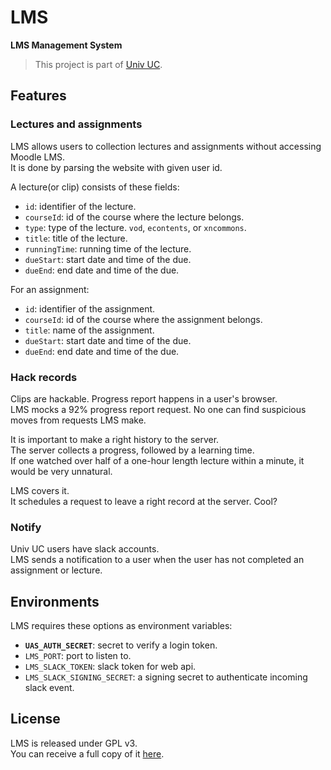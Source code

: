 # LMS

**LMS Management System**

> This project is part of [Univ UC](https://github.com/univuc).

## Features

### Lectures and assignments

LMS allows users to collection lectures and assignments without accessing Moodle LMS.    
It is done by parsing the website with given user id.

A lecture(or clip) consists of these fields:

- `id`: identifier of the lecture.
- `courseId`: id of the course where the lecture belongs.
- `type`: type of the lecture. `vod`, `econtents`, or `xncommons`.
- `title`: title of the lecture.
- `runningTime`: running time of the lecture.
- `dueStart`: start date and time of the due.
- `dueEnd`: end date and time of the due.

For an assignment:

- `id`: identifier of the assignment.
- `courseId`: id of the course where the assignment belongs.
- `title`: name of the assignment.
- `dueStart`: start date and time of the due.
- `dueEnd`: end date and time of the due.

### Hack records

Clips are hackable. Progress report happens in a user's browser.    
LMS mocks a 92% progress report request. No one can find suspicious moves from requests LMS make.    

It is important to make a right history to the server.     
The server collects a progress, followed by a learning time.    
If one watched over half of a one-hour length lecture within a minute, it would be very unnatural.

LMS covers it.    
It schedules a request to leave a right record at the server. Cool?

### Notify

Univ UC users have slack accounts.    
LMS sends a notification to a user when the user has not completed an assignment or lecture.

## Environments

LMS requires these options as environment variables:

- **`UAS_AUTH_SECRET`**: secret to verify a login token.
- `LMS_PORT`: port to listen to.
- `LMS_SLACK_TOKEN`: slack token for web api.
- `LMS_SLACK_SIGNING_SECRET`: a signing secret to authenticate incoming slack event.

## License

LMS is released under GPL v3.    
You can receive a full copy of it [here](https://github.com/univuc/UAS/blob/master/LICENSE).

